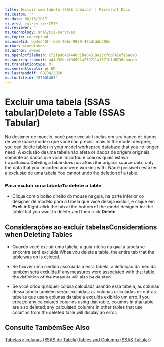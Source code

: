 ```yaml
---
title: Excluir uma tabela (SSAS tabular) | Microsoft Docs
ms.custom: ''
ms.date: 06/13/2017
ms.prod: sql-server-2014
ms.reviewer: ''
ms.technology: analysis-services
ms.topic: conceptual
ms.assetid: be4ed45f-fde3-466c-9869-49bd3ddb505e
author: minewiskan
ms.author: owend
ms.openlocfilehash: c72fa90426440c1be84318a15cf0d761ef16aca8
ms.sourcegitcommit: ad4d92dce894592a259721a1571b1d8736abacdb
ms.translationtype: MT
ms.contentlocale: pt-BR
ms.lasthandoff: 08/04/2020
ms.locfileid: "87581463"
---
```

# <a name="delete-a-table-ssas-tabular"></a><span data-ttu-id="a6414-102">Excluir uma tabela (SSAS tabular)</span><span class="sxs-lookup"><span data-stu-id="a6414-102">Delete a Table (SSAS Tabular)</span></span>
  <span data-ttu-id="a6414-103">No designer de modelo, você pode excluir tabelas em seu banco de dados de workspace modelo que você não precisa mais.</span><span class="sxs-lookup"><span data-stu-id="a6414-103">In the model designer, you can delete tables in your model workspace database that you no longer need.</span></span> <span data-ttu-id="a6414-104">A exclusão de uma tabela não afeta os dados de origem originais, somente os dados que você importou e com os quais estava trabalhando.</span><span class="sxs-lookup"><span data-stu-id="a6414-104">Deleting a table does not affect the original source data, only the data that you imported and were working with.</span></span> <span data-ttu-id="a6414-105">Não é possível desfazer a exclusão de uma tabela.</span><span class="sxs-lookup"><span data-stu-id="a6414-105">You cannot undo the deletion of a table.</span></span>  
  
### <a name="to-delete-a-table"></a><span data-ttu-id="a6414-106">Para excluir uma tabela</span><span class="sxs-lookup"><span data-stu-id="a6414-106">To delete a table</span></span>  
  
-   <span data-ttu-id="a6414-107">Clique com o botão direito do mouse na guia, na parte inferior do designer de modelo para a tabela que você deseja excluir, e clique em **Excluir**.</span><span class="sxs-lookup"><span data-stu-id="a6414-107">Right-click the tab at the bottom of the model designer for the table that you want to delete, and then click **Delete**.</span></span>  
  
## <a name="considerations-when-deleting-tables"></a><span data-ttu-id="a6414-108">Considerações ao excluir tabelas</span><span class="sxs-lookup"><span data-stu-id="a6414-108">Considerations when Deleting Tables</span></span>  
  
-   <span data-ttu-id="a6414-109">Quando você excluir uma tabela, a guia inteira na qual a tabela se encontra será excluída.</span><span class="sxs-lookup"><span data-stu-id="a6414-109">When you delete a table, the entire tab that the table was on is deleted.</span></span>  
  
-   <span data-ttu-id="a6414-110">Se houver uma medida associada a essa tabela, a definição da medida também será excluída.</span><span class="sxs-lookup"><span data-stu-id="a6414-110">If any measures were associated with that table, the definition of the measure will also be deleted.</span></span>  
  
-   <span data-ttu-id="a6414-111">Se você criou qualquer coluna calculada usando essa tabela, as colunas dessa tabela também serão excluídas; as colunas calculadas de outras tabelas que usam colunas da tabela excluída exibirão um erro.</span><span class="sxs-lookup"><span data-stu-id="a6414-111">If you created any calculated columns using that table, columns in that table are also deleted; any calculated columns in other tables that use columns from the deleted table will display an error.</span></span>  
  
## <a name="see-also"></a><span data-ttu-id="a6414-112">Consulte Também</span><span class="sxs-lookup"><span data-stu-id="a6414-112">See Also</span></span>  
 [<span data-ttu-id="a6414-113">Tabelas e colunas &#40;SSAS de Tabela&#41;</span><span class="sxs-lookup"><span data-stu-id="a6414-113">Tables and Columns &#40;SSAS Tabular&#41;</span></span>](tables-and-columns-ssas-tabular.md)  
  
  
